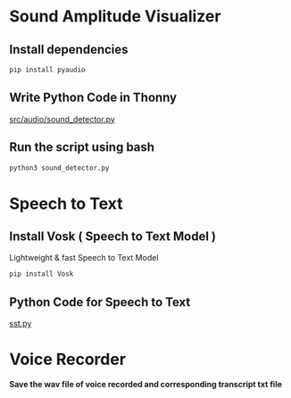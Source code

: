 # Sound Amplitude Visualizer
## Install dependencies
```bash
pip install pyaudio
```
## Write Python Code in Thonny
[src/audio/sound_detector.py](https://github.com/pohyuwei0111/RaspberryPi_Project/blob/d33a6f0e1460d569a0acfe2d5bbfc11f3cc40c40/src/audio/sound_detector.py)

## Run the script using bash
```bash
python3 sound_detector.py
```
# Speech to Text
## Install Vosk ( Speech to Text Model )
Lightweight & fast Speech to Text Model
```bash
pip install Vosk
```
## Python Code for Speech to Text
[sst.py](https://github.com/pohyuwei0111/RaspberryPi_Project/blob/ede6949a318272aeac969b4f5bbb55e8d1166b6c/src/audio/stt.py)
# Voice Recorder
**Save the wav file of voice recorded and corresponding transcript txt file**
## 
